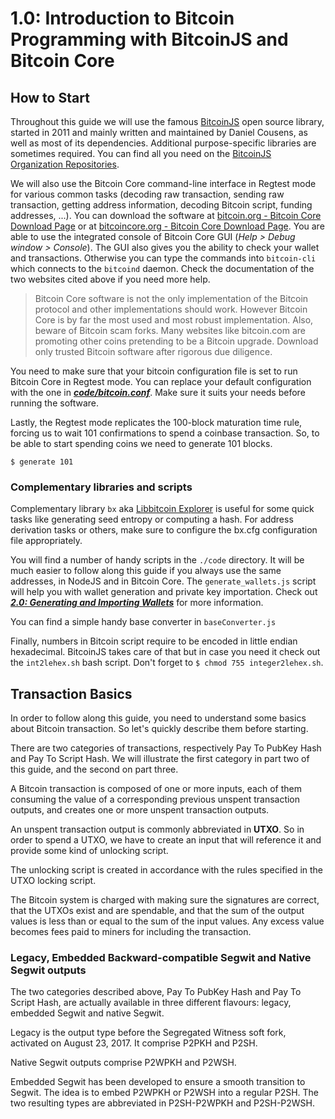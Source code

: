# 1.0: Introduction to Bitcoin Programming with BitcoinJS and Bitcoin Core

## How to Start

Throughout this guide we will use the famous [BitcoinJS](https://github.com/bitcoinjs/bitcoinjs-lib) open source library, 
started in 2011 and mainly written and maintained by Daniel Cousens, as well as most of its dependencies.
Additional purpose-specific libraries are sometimes required. You can find all you need on the 
[BitcoinJS Organization Repositories](https://github.com/bitcoinjs).

We will also use the Bitcoin Core command-line interface in Regtest mode for various common tasks (decoding raw transaction, 
sending raw transaction, getting address information, decoding Bitcoin script, funding addresses, ...).
You can download the software at [bitcoin.org - Bitcoin Core Download Page](https://bitcoin.org/en/download) or at 
[bitcoincore.org - Bitcoin Core Download Page](https://bitcoincore.org/en/download/).
You are able to use the integrated console of Bitcoin Core GUI (_Help > Debug window > Console_). The GUI also gives you 
the ability to check your wallet and transactions. 
Otherwise you can type the commands into `bitcoin-cli` which connects to the `bitcoind` daemon.
Check the documentation of the two websites cited above if you need more help.

> Bitcoin Core software is not the only implementation of the Bitcoin protocol and other implementations should work.
> However Bitcoin Core is by far the most used and most robust implementation.
> Also, beware of Bitcoin scam forks. Many websites like bitcoin.com are promoting other coins pretending to be a Bitcoin upgrade.
> Download only trusted Bitcoin software after rigorous due diligence.

You need to make sure that your bitcoin configuration file is set to run Bitcoin Core in Regtest mode. You can replace 
your default configuration with the one in **_[code/bitcoin.conf](code/bitcoin.conf)_**. Make sure it suits your needs 
before running the software.

Lastly, the Regtest mode replicates the 100-block maturation time rule, forcing us to wait 101 confirmations to spend a 
coinbase transaction. So, to be able to start spending coins we need to generate 101 blocks.
```
$ generate 101
```


### Complementary libraries and scripts

Complementary library `bx` aka [Libbitcoin Explorer](https://github.com/libbitcoin/libbitcoin-explorer) is useful for some
quick tasks like generating seed entropy or computing a hash.
For address derivation tasks or others, make sure to configure the bx.cfg configuration file appropriately.

You will find a number of handy scripts in the `./code` directory. 
It will be much easier to follow along this guide if you always use the same addresses, in NodeJS and in Bitcoin Core. 
The `generate_wallets.js` script will help you with wallet generation and private key importation. Check out 
**_[2.0: Generating and Importing Wallets](02_0_Generating_and_Importing_Wallets.md)_** for more information.

You can find a simple handy base converter in `baseConverter.js` 

Finally, numbers in Bitcoin script require to be encoded in little endian hexadecimal. BitcoinJS takes care of that but 
in case you need it check out the `int2lehex.sh` bash script. Don't forget to `$ chmod 755 integer2lehex.sh`.


## Transaction Basics

In order to follow along this guide, you need to understand some basics about Bitcoin transaction.
So let's quickly describe them before starting.

There are two categories of transactions, respectively Pay To PubKey Hash and Pay To Script Hash. 
We will illustrate the first category in part two of this guide, and the second on part three.

A Bitcoin transaction is composed of one or more inputs, each of them consuming the value of a corresponding previous 
unspent transaction outputs, and creates one or more unspent transaction outputs.

An unspent transaction output is commonly abbreviated in **UTXO**. 
So in order to spend a UTXO, we have to create an input that will reference it and provide some kind of unlocking script.

The unlocking script is created in accordance with the rules specified in the UTXO locking script.

The Bitcoin system is charged with making sure the signatures are correct, that the UTXOs exist and are spendable, 
and that the sum of the output values is less than or equal to the sum of the input values.
Any excess value becomes fees paid to miners for including the transaction.


### Legacy, Embedded Backward-compatible Segwit and Native Segwit outputs

The two categories described above, Pay To PubKey Hash and Pay To Script Hash, are actually available in three different
flavours: legacy, embedded Segwit and native Segwit.

Legacy is the output type before the Segregated Witness soft fork, activated on August 23, 2017. It comprise P2PKH and P2SH.

Native Segwit outputs comprise P2WPKH and P2WSH.

Embedded Segwit has been developed to ensure a smooth transition to Segwit. The idea is to embed P2WPKH or P2WSH into a 
regular P2SH. The two resulting types are abbreviated in P2SH-P2WPKH and P2SH-P2WSH. 
